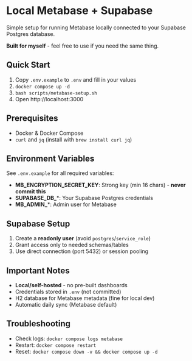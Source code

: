 # Local Metabase + Supabase

Simple setup for running Metabase locally connected to your Supabase Postgres database.

**Built for myself** - feel free to use if you need the same thing.

## Quick Start

1. Copy `.env.example` to `.env` and fill in your values
2. `docker compose up -d`
3. `bash scripts/metabase-setup.sh`
4. Open http://localhost:3000

## Prerequisites

- Docker & Docker Compose
- `curl` and `jq` (install with `brew install curl jq`)

## Environment Variables

See `.env.example` for all required variables:

- **MB_ENCRYPTION_SECRET_KEY**: Strong key (min 16 chars) - **never commit this**
- **SUPABASE_DB_***: Your Supabase Postgres credentials
- **MB_ADMIN_***: Admin user for Metabase

## Supabase Setup

1. Create a **readonly user** (avoid `postgres`/`service_role`)
2. Grant access only to needed schemas/tables
3. Use direct connection (port 5432) or session pooling

## Important Notes

- **Local/self-hosted** - no pre-built dashboards
- Credentials stored in `.env` (not committed)
- H2 database for Metabase metadata (fine for local dev)
- Automatic daily sync (Metabase default)

## Troubleshooting

- Check logs: `docker compose logs metabase`
- Restart: `docker compose restart`
- Reset: `docker compose down -v && docker compose up -d`